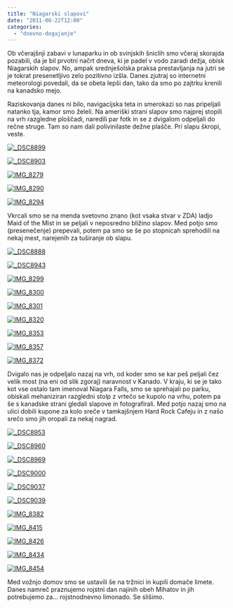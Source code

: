 ```yaml
---
title: "Niagarski slapovi"
date: "2011-08-22T12:00"
categories:
  - "dnevno-dogajanje"
---
```


Ob včerajšnji zabavi v lunaparku in ob svinjskih šniclih smo včeraj skorajda pozabili, da je bil prvotni načrt dneva, ki je padel v vodo zaradi dežja, obisk Niagarskih slapov. No, ampak srednješolska praksa prestavljanja na jutri se je tokrat presenetljivo zelo pozitivno izšla. Danes zjutraj so internetni meteorologi povedali, da se obeta lepši dan, tako da smo po zajtrku krenili na kanadsko mejo.

Raziskovanja danes ni bilo, navigacijska teta in smerokazi so nas pripeljali natanko tja, kamor smo želeli. Na ameriški strani slapov smo najprej stopili na vrh razgledne ploščadi, naredili par fotk in se z dvigalom odpeljali do rečne struge. Tam so nam dali polivinilaste dežne plašče. Pri slapu škropi, veste.

[![_DSC8899](/images/amerika/dsc8899.jpg "_DSC8899")](/images/amerika/dsc8899.jpg)

[![_DSC8903](/images/amerika/dsc8903.png "_DSC8903")](/images/amerika/dsc8903.png)

[![IMG_8279](/images/amerika/img_8279.jpg "IMG_8279")](/images/amerika/img_8279.jpg)

[![IMG_8290](/images/amerika/img_8290.jpg "IMG_8290")](/images/amerika/img_8290.jpg)

[![IMG_8294](/images/amerika/img_8294.jpg "IMG_8294")](/images/amerika/img_8294.jpg)

Vkrcali smo se na menda svetovno znano (kot vsaka stvar v ZDA) ladjo Maid of the Mist in se peljali v neposredno bližino slapov. Med potjo smo (presenečenje) prepevali, potem pa smo se še po stopnicah sprehodili na nekaj mest, narejenih za tuširanje ob slapu.

[![_DSC8888](/images/amerika/dsc8888.jpg "_DSC8888")](/images/amerika/dsc8888.jpg)

[![_DSC8943](/images/amerika/dsc8943.png "_DSC8943")](/images/amerika/dsc8943.png)

[![IMG_8299](/images/amerika/img_8299.jpg "IMG_8299")](/images/amerika/img_8299.jpg)

[![IMG_8300](/images/amerika/img_8300.jpg "IMG_8300")](/images/amerika/img_8300.jpg)

[![IMG_8301](/images/amerika/img_8301.jpg "IMG_8301")](/images/amerika/img_8301.jpg)

[![IMG_8320](/images/amerika/img_8320.jpg "IMG_8320")](/images/amerika/img_8320.jpg)

[![IMG_8353](/images/amerika/img_8353.jpg "IMG_8353")](/images/amerika/img_8353.jpg)

[![IMG_8357](/images/amerika/img_8357.jpg "IMG_8357")](/images/amerika/img_8357.jpg)

[![IMG_8372](/images/amerika/img_8372.jpg "IMG_8372")](/images/amerika/img_8372.jpg)

Dvigalo nas je odpeljalo nazaj na vrh, od koder smo se kar peš peljali čez velik most (na eni od slik zgoraj) naravnost v Kanado. V kraju, ki se je tako kot vse ostalo tam imenoval Niagara Falls, smo se sprehajali po parku, obiskali mehaniziran razgledni stolp z vrtečo se kupolo na vrhu, potem pa še s kanadske strani gledali slapove in fotografirali. Med potjo nazaj smo na ulici dobili kupone za kolo sreče v tamkajšnjem Hard Rock Cafeju in z našo srečo smo jih oropali za nekaj nagrad.

[![_DSC8953](/images/amerika/dsc8953.png "_DSC8953")](/images/amerika/dsc8953.png)

[![_DSC8960](/images/amerika/dsc8960.jpg "_DSC8960")](/images/amerika/dsc8960.jpg)

[![_DSC8969](/images/amerika/dsc8969.jpg "_DSC8969")](/images/amerika/dsc8969.jpg)

[![_DSC9000](/images/amerika/dsc9000.png "_DSC9000")](/images/amerika/dsc9000.png)

[![_DSC9037](/images/amerika/dsc9037.png "_DSC9037")](/images/amerika/dsc9037.png)

[![_DSC9039](/images/amerika/dsc9039.png "_DSC9039")](/images/amerika/dsc9039.png)

[![IMG_8382](/images/amerika/img_8382.jpg "IMG_8382")](/images/amerika/img_8382.jpg)

[![IMG_8415](/images/amerika/img_8415.jpg "IMG_8415")](/images/amerika/img_8415.jpg)

[![IMG_8426](/images/amerika/img_8426.jpg "IMG_8426")](/images/amerika/img_8426.jpg)

[![IMG_8434](/images/amerika/img_8434.jpg "IMG_8434")](/images/amerika/img_8434.jpg)

[![IMG_8454](/images/amerika/img_8454.jpg "IMG_8454")](/images/amerika/img_8454.jpg)

Med vožnjo domov smo se ustavili še na tržnici in kupili domače limete. Danes namreč praznujemo rojstni dan najinih obeh Mihatov in jih potrebujemo za… rojstnodnevno limonado. Se slišimo.
